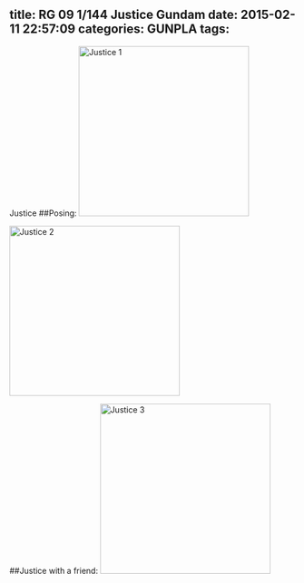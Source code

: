 title: RG 09 1/144 Justice Gundam
date: 2015-02-11 22:57:09
categories: GUNPLA
tags:
---
Justice
##Posing:
<img src="/img/gunpla/Justice-1.JPG" width="300" alt="Justice 1" />
<!--more-->
<img src="/img/gunpla/Justice-2.JPG" width="300" alt="Justice 2" />

##Justice with a friend:
<img src="/img/gunpla/Justice-3.JPG" width="300" alt="Justice 3" />
